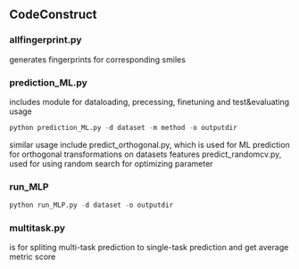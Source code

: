 ## CodeConstruct
### allfingerprint.py 
generates fingerprints for corresponding smiles
### prediction_ML.py 
includes module for dataloading, precessing, finetuning and test&evaluating
usage
```python
python prediction_ML.py -d dataset -m method -o outputdir
```
similar usage include predict_orthogonal.py, which is used for ML prediction for orthogonal transformations on datasets features
predict_randomcv.py, used for using random search for optimizing parameter
### run_MLP
```python
python run_MLP.py -d dataset -o outputdir
```
### multitask.py 
is for spliting multi-task prediction to single-task prediction and get average metric score

